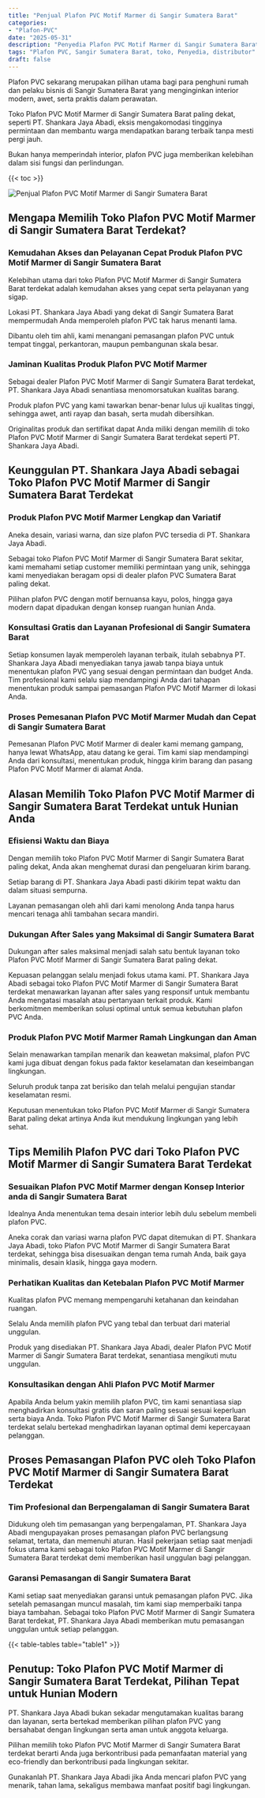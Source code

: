 ```yaml
---
title: "Penjual Plafon PVC Motif Marmer di Sangir Sumatera Barat"
categories: 
- "Plafon-PVC"
date: "2025-05-31"
description: "Penyedia Plafon PVC Motif Marmer di Sangir Sumatera Barat bagi hunian, office, dan ritel. Produk berkualitas, pilihan motif, warna elegan, beserta layanan pemasangan dikerjakan oleh tenaga ahli ahli dan jaminan resmi!|Layanan distribusi Plafon PVC Motif Marmer di Sangir Sumatera Barat untuk kebutuhan tempat tinggal, kantor, atau toko, beserta produk terbaik dan pemasangan oleh tenaga ahli berpengalaman dan garansi resmi.|Solusi Plafon PVC Motif Marmer di Sangir Sumatera Barat yang terpercaya bagi tempat tinggal, office, serta gerai, bersama material terbaik dan pemasangan oleh tim ahli serta garansi resmi.|Penjualan Plafon PVC Motif Marmer di Sangir Sumatera Barat untuk tempat tinggal, kantor, serta toko, dengan produk unggulan dan instalasi oleh tim profesional, lengkap beserta kepastian resmi.}"
tags: "Plafon PVC, Sangir Sumatera Barat, toko, Penyedia, distributor"
draft: false
---
```


Plafon PVC sekarang merupakan pilihan utama bagi para penghuni rumah dan pelaku bisnis di Sangir Sumatera Barat yang menginginkan interior modern, awet, serta praktis dalam perawatan.

Toko Plafon PVC Motif Marmer di Sangir Sumatera Barat paling dekat, seperti PT. Shankara Jaya Abadi, eksis mengakomodasi tingginya permintaan dan membantu warga mendapatkan barang terbaik tanpa mesti pergi jauh.

Bukan hanya memperindah interior, plafon PVC juga memberikan kelebihan dalam sisi fungsi dan perlindungan.

{{< toc >}}

![Penjual Plafon PVC Motif Marmer di Sangir Sumatera Barat](/images/Plafon-PVC/Penjual-Plafon-PVC-Motif-Marmer-di-Sangir-Sumatera-Barat.png)


## Mengapa Memilih Toko Plafon PVC Motif Marmer di Sangir Sumatera Barat Terdekat?

### Kemudahan Akses dan Pelayanan Cepat Produk Plafon PVC Motif Marmer di Sangir Sumatera Barat

Kelebihan utama dari toko Plafon PVC Motif Marmer di Sangir Sumatera Barat terdekat adalah kemudahan akses yang cepat serta pelayanan yang sigap.

Lokasi PT. Shankara Jaya Abadi yang dekat di Sangir Sumatera Barat mempermudah Anda memperoleh plafon PVC tak harus menanti lama.

Dibantu oleh tim ahli, kami menangani pemasangan plafon PVC untuk tempat tinggal, perkantoran, maupun pembangunan skala besar.

### Jaminan Kualitas Produk Plafon PVC Motif Marmer

Sebagai dealer Plafon PVC Motif Marmer di Sangir Sumatera Barat terdekat, PT. Shankara Jaya Abadi senantiasa menomorsatukan kualitas barang.

Produk plafon PVC yang kami tawarkan benar-benar lulus uji kualitas tinggi, sehingga awet, anti rayap dan basah, serta mudah dibersihkan.

Originalitas produk dan sertifikat dapat Anda miliki dengan memilih di toko Plafon PVC Motif Marmer di Sangir Sumatera Barat terdekat seperti PT. Shankara Jaya Abadi.

## Keunggulan PT. Shankara Jaya Abadi sebagai Toko Plafon PVC Motif Marmer di Sangir Sumatera Barat Terdekat

### Produk Plafon PVC Motif Marmer Lengkap dan Variatif

Aneka desain, variasi warna, dan size plafon PVC tersedia di PT. Shankara Jaya Abadi.

Sebagai toko Plafon PVC Motif Marmer di Sangir Sumatera Barat sekitar, kami memahami setiap customer memiliki permintaan yang unik, sehingga kami menyediakan beragam opsi di dealer plafon PVC Sumatera Barat paling dekat.

Pilihan plafon PVC dengan motif bernuansa kayu, polos, hingga gaya modern dapat dipadukan dengan konsep ruangan hunian Anda.

### Konsultasi Gratis dan Layanan Profesional di Sangir Sumatera Barat

Setiap konsumen layak memperoleh layanan terbaik, itulah sebabnya PT. Shankara Jaya Abadi menyediakan tanya jawab tanpa biaya untuk menentukan plafon PVC yang sesuai dengan permintaan dan budget Anda. Tim profesional kami selalu siap mendampingi Anda dari tahapan menentukan produk sampai pemasangan Plafon PVC Motif Marmer di lokasi Anda.

### Proses Pemesanan Plafon PVC Motif Marmer Mudah dan Cepat di Sangir Sumatera Barat

Pemesanan Plafon PVC Motif Marmer di dealer kami memang gampang, hanya lewat WhatsApp, atau datang ke gerai. Tim kami siap mendampingi Anda dari konsultasi, menentukan produk, hingga kirim barang dan pasang Plafon PVC Motif Marmer di alamat Anda.

## Alasan Memilih Toko Plafon PVC Motif Marmer di Sangir Sumatera Barat Terdekat untuk Hunian Anda

### Efisiensi Waktu dan Biaya

Dengan memilih toko Plafon PVC Motif Marmer di Sangir Sumatera Barat paling dekat, Anda akan menghemat durasi dan pengeluaran kirim barang.

Setiap barang di PT. Shankara Jaya Abadi pasti dikirim tepat waktu dan dalam situasi sempurna.

Layanan pemasangan oleh ahli dari kami menolong Anda tanpa harus mencari tenaga ahli tambahan secara mandiri.

### Dukungan After Sales yang Maksimal di Sangir Sumatera Barat

Dukungan after sales maksimal menjadi salah satu bentuk layanan toko Plafon PVC Motif Marmer di Sangir Sumatera Barat paling dekat.

Kepuasan pelanggan selalu menjadi fokus utama kami. PT. Shankara Jaya Abadi sebagai toko Plafon PVC Motif Marmer di Sangir Sumatera Barat terdekat menawarkan layanan after sales yang responsif untuk membantu Anda mengatasi masalah atau pertanyaan terkait produk. Kami berkomitmen memberikan solusi optimal untuk semua kebutuhan plafon PVC Anda.

### Produk Plafon PVC Motif Marmer Ramah Lingkungan dan Aman

Selain menawarkan tampilan menarik dan keawetan maksimal, plafon PVC kami juga dibuat dengan fokus pada faktor keselamatan dan keseimbangan lingkungan.

Seluruh produk tanpa zat berisiko dan telah melalui pengujian standar keselamatan resmi.

Keputusan menentukan toko Plafon PVC Motif Marmer di Sangir Sumatera Barat paling dekat artinya Anda ikut mendukung lingkungan yang lebih sehat.

## Tips Memilih Plafon PVC dari Toko Plafon PVC Motif Marmer di Sangir Sumatera Barat Terdekat

### Sesuaikan Plafon PVC Motif Marmer dengan Konsep Interior anda di Sangir Sumatera Barat

Idealnya Anda menentukan tema desain interior lebih dulu sebelum membeli plafon PVC.

Aneka corak dan variasi warna plafon PVC dapat ditemukan di PT. Shankara Jaya Abadi, toko Plafon PVC Motif Marmer di Sangir Sumatera Barat terdekat, sehingga bisa disesuaikan dengan tema rumah Anda, baik gaya minimalis, desain klasik, hingga gaya modern.

### Perhatikan Kualitas dan Ketebalan Plafon PVC Motif Marmer

Kualitas plafon PVC memang mempengaruhi ketahanan dan keindahan ruangan.

Selalu Anda memilih plafon PVC yang tebal dan terbuat dari material unggulan.

Produk yang disediakan PT. Shankara Jaya Abadi, dealer Plafon PVC Motif Marmer di Sangir Sumatera Barat terdekat, senantiasa mengikuti mutu unggulan.

### Konsultasikan dengan Ahli Plafon PVC Motif Marmer

Apabila Anda belum yakin memilih plafon PVC, tim kami senantiasa siap menghadirkan konsultasi gratis dan saran paling sesuai sesuai keperluan serta biaya Anda. Toko Plafon PVC Motif Marmer di Sangir Sumatera Barat terdekat selalu bertekad menghadirkan layanan optimal demi kepercayaan pelanggan.

## Proses Pemasangan Plafon PVC oleh Toko Plafon PVC Motif Marmer di Sangir Sumatera Barat Terdekat

### Tim Profesional dan Berpengalaman di Sangir Sumatera Barat

Didukung oleh tim pemasangan yang berpengalaman, PT. Shankara Jaya Abadi mengupayakan proses pemasangan plafon PVC berlangsung selamat, tertata, dan memenuhi aturan. Hasil pekerjaan setiap saat menjadi fokus utama kami sebagai toko Plafon PVC Motif Marmer di Sangir Sumatera Barat terdekat demi memberikan hasil unggulan bagi pelanggan.

### Garansi Pemasangan di Sangir Sumatera Barat

Kami setiap saat menyediakan garansi untuk pemasangan plafon PVC. Jika setelah pemasangan muncul masalah, tim kami siap memperbaiki tanpa biaya tambahan. Sebagai toko Plafon PVC Motif Marmer di Sangir Sumatera Barat terdekat, PT. Shankara Jaya Abadi memberikan mutu pemasangan unggulan untuk setiap pelanggan.

{{< table-tables table="table1" >}}

## Penutup: Toko Plafon PVC Motif Marmer di Sangir Sumatera Barat Terdekat, Pilihan Tepat untuk Hunian Modern

PT. Shankara Jaya Abadi bukan sekadar mengutamakan kualitas barang dan layanan, serta bertekad memberikan pilihan plafon PVC yang bersahabat dengan lingkungan serta aman untuk anggota keluarga.

Pilihan memilih toko Plafon PVC Motif Marmer di Sangir Sumatera Barat terdekat berarti Anda juga berkontribusi pada pemanfaatan material yang eco-friendly dan berkontribusi pada lingkungan sekitar.

Gunakanlah PT. Shankara Jaya Abadi jika Anda mencari plafon PVC yang menarik, tahan lama, sekaligus membawa manfaat positif bagi lingkungan.